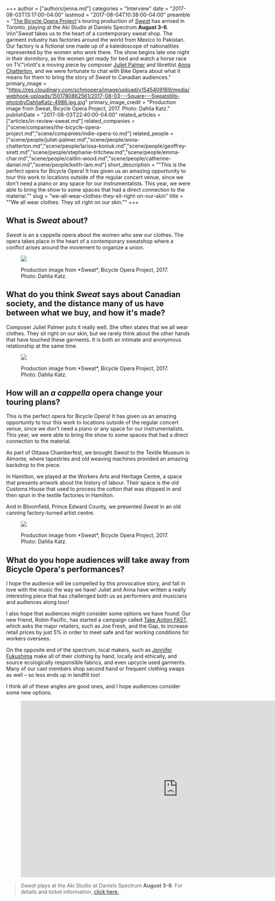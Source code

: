 +++
author = ["authors/jenna.md"]
categories = "Interview"
date = "2017-08-03T13:17:00-04:00"
lastmod = "2017-08-04T10:38:00-04:00"
preamble = "[The Bicycle Opera Project](/scene/companies/the-bicycle-opera-project/)'s touring production of [*Sweat*](/in-review-sweat/) has arrived in Toronto, playing at the Aki Studio at Daniels Spectrum **August 3-6**. \n\n\"*Sweat* takes us to the heart of a contemporary sweat shop. The garment industry has factories around the world from Mexico to Pakistan. Our factory is a fictional one made up of a kaleidoscope of nationalities represented by the women who work there. The show begins late one night in their dormitory, as the women get ready for bed and watch a horse race on TV.\"\n\nIt's a moving piece by composer [Juliet Palmer](/scene/people/juliet-palmer/) and librettist [Anna Chatterton](/scene/people/anna-chatterton/), and we were fortunate to chat with Bike Opera about what it means for them to bring the story of *Sweat* to Canadian audiences."
primary_image = "https://res.cloudinary.com/schmopera/image/upload/v1545409169/media/webhook-uploads/1501780862561/2017-08-03---Square---Sweatstills-photobyDahliaKatz-4986.jpg.jpg"
primary_image_credit = "Production image from Sweat, Bicycle Opera Project, 2017. Photo: Dahlia Katz."
publishDate = "2017-08-03T22:40:00-04:00"
related_articles = ["articles/in-review-sweat.md"]
related_companies = ["scene/companies/the-bicycle-opera-project.md","scene/companies/indie-opera-to.md"]
related_people = ["scene/people/juliet-palmer.md","scene/people/anna-chatterton.md","scene/people/larissa-koniuk.md","scene/people/geoffrey-sirett.md","scene/people/stephanie-tritchew.md","scene/people/emma-char.md","scene/people/caitlin-wood.md","scene/people/catherine-daniel.md","scene/people/keith-lam.md"]
short_description = "&quot;This is the perfect opera for Bicycle Opera! It has given us an amazing opportunity to tour this work to locations outside of the regular concert venue, since we don&#039;t need a piano or any space for our instrumentalists. This year, we were able to bring the show to some spaces that had a direct connection to the material.&quot;"
slug = "we-all-wear-clothes-they-sit-right-on-our-skin"
title = "&quot;We all wear clothes. They sit right on our skin.&quot;"
+++

## What is *Sweat* about? 

*Sweat* is an a cappella opera about the women who sew our clothes. The opera takes place in the heart of a contemporary sweatshop where a conflict arises around the movement to organize a union.

<figure data-type="image">

![](https://res.cloudinary.com/schmopera/image/upload/v1545409169/media/webhook-uploads/1501780830802/2017-08-03---Sweatstills-photobyDahliaKatz-5055.jpg.jpg)
<figcaption>Production image from *Sweat*, Bicycle Opera Project, 2017. Photo: Dahlia Katz.</figcaption>
</figure>

## What do you think *Sweat* says about Canadian society, and the distance many of us have between what we buy, and how it's made?

Composer Juliet Palmer puts it really well. She often states that we all wear clothes. They sit right on our skin, but we rarely think about the other hands that have touched these garments. It is both an intimate and anonymous relationship at the same time.

<figure data-type="image">

![](https://res.cloudinary.com/schmopera/image/upload/v1545409169/media/webhook-uploads/1501780843770/2017-08-03---Sweatstills-photobyDahliaKatz-5033.jpg.jpg)
<figcaption>Production image from *Sweat*, Bicycle Opera Project, 2017. Photo: Dahlia Katz.</figcaption>
</figure>

## How will an *a cappella* opera change your touring plans?

This is the perfect opera for Bicycle Opera! It has given us an amazing opportunity to tour this work to locations outside of the regular concert venue, since we don't need a piano or any space for our instrumentalists. This year, we were able to bring the show to some spaces that had a direct connection to the material.

As part of Ottawa Chamberfest, we brought *Sweat* to the Textile Museum in Almonte, where tapestries and old weaving machines provided an amazing backdrop to the piece.

In Hamilton, we played at the Workers Arts and Heritage Centre, a space that presents artwork about the history of labour. Their space is the old Customs House that used to process the cotton that was shipped in and then spun in the textile factories in Hamilton.

And in Bloomfield, Prince Edward County, we presented *Sweat* in an old canning factory-turned artist centre.

<figure data-type="image">

![](https://res.cloudinary.com/schmopera/image/upload/v1545409169/media/webhook-uploads/1501780855480/2017-08-03---Sweatstills-photobyDahliaKatz-4979.jpg.jpg)
<figcaption>Production image from *Sweat*, Bicycle Opera Project, 2017. Photo: Dahlia Katz.</figcaption>
</figure>

## What do you hope audiences will take away from Bicycle Opera's performances?

I hope the audience will be compelled by this provocative story, and fall in love with the music the way we have! Juliet and Anna have written a really interesting piece that has challenged both us as performers and musicians and audiences along tour!

I also hope that audiences might consider some options we have found: Our new friend, Robin Pacific, has started a campaign called [Take Action FAST](https://www.actionfast.org/action), which asks the major retailers, such as Joe Fresh, and the Gap, to increase retail prices by just 5% in order to meet safe and fair working conditions for workers oversees.

On the opposite end of the spectrum, local makers, such as [Jennifer Fukushima](https://www.jenniferfukushima.com/) make all of their clothing by hand, locally and ethically, and source ecologically responsible fabrics, and even upcycle used garments. Many of our cast members shop second hand or frequent clothing swaps as well – so less ends up in landfill too!

I think all of these angles are good ones, and I hope audiences consider some new options.

<figure data-type="video">
<iframe width="854" height="480" src="https://www.youtube.com/embed/CnBTtvbv8yo" frameborder="0" allowfullscreen></iframe>
</figure>

>*Sweat* plays at the Aki Studio at Daniels Spectrum **August 3-6**. For details and ticket information, [click here.](http://bicycleopera.com/upcoming-sweat/)
